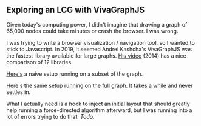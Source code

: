 ## Exploring an LCG with VivaGraphJS

Given today's computing power, I didn't imagine that drawing a graph of 65,000 nodes could take minutes or crash the browser. I was wrong.

I was trying to write a browser visualization / navigation tool, so I wanted to stick to Javascript. In 2019, it seemed Andrei Kashcha's VivaGraphJS was the fastest library available for large graphs. [His video](https://www.youtube.com/watch?v=Ax7KSQZ0_hk) (2014) has a nice comparison of 12 libraries.

[Here's](#todo) a naive setup running on a subset of the graph.

[Here's](#todo) the same setup running on the full graph. It takes a while and never settles in.

What I actually need is a hook to inject an initial layout that should greatly help running a force-directed algorithm afterward, but I was running into a lot of errors trying to do that. _Todo._
